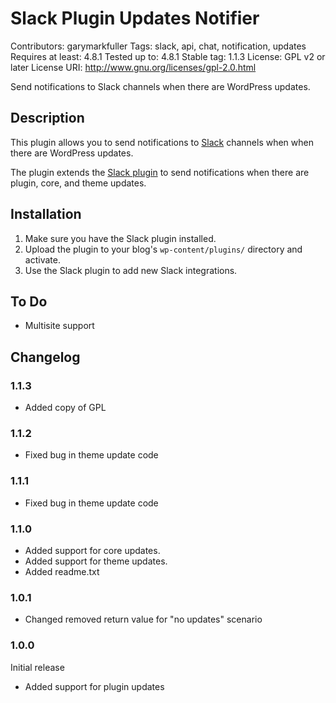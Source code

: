 # Slack Plugin Updates Notifier
Contributors:      garymarkfuller
Tags:              slack, api, chat, notification, updates
Requires at least: 4.8.1
Tested up to:      4.8.1
Stable tag:        1.1.3
License:           GPL v2 or later
License URI:       http://www.gnu.org/licenses/gpl-2.0.html

Send notifications to Slack channels when there are WordPress updates.

## Description

This plugin allows you to send notifications to [Slack](https://slack.com) channels when when there are WordPress updates.

The plugin extends the [Slack plugin](https://github.com/gedex/wp-slack) to send notifications when there are plugin, core, and theme updates.

## Installation

1. Make sure you have the Slack plugin installed.
2. Upload the plugin to your blog's `wp-content/plugins/` directory and activate.
3. Use the Slack plugin to add new Slack integrations.

## To Do

* Multisite support

## Changelog

### 1.1.3
* Added copy of GPL

### 1.1.2
* Fixed bug in theme update code

### 1.1.1
* Fixed bug in theme update code

### 1.1.0
* Added support for core updates.
* Added support for theme updates.
* Added readme.txt

### 1.0.1
* Changed removed return value for "no updates" scenario

### 1.0.0
Initial release
* Added support for plugin updates
